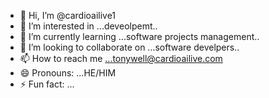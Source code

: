 - 👋 Hi, I’m @cardioailive1
- 👀 I’m interested in ...deveolpemt..
- 🌱 I’m currently learning ...software projects management..
- 💞️ I’m looking to collaborate on ...software develpers..
- 📫 How to reach me ...tonywell@cardioailive.com
- 😄 Pronouns: ...HE/HIM
- ⚡ Fun fact: ...

<!---
cardioailive1/cardioailive1 is a ✨ special ✨ repository because its `README.md` (this file) appears on your GitHub profile.
You can click the Preview link to take a look at your changes.
--->
